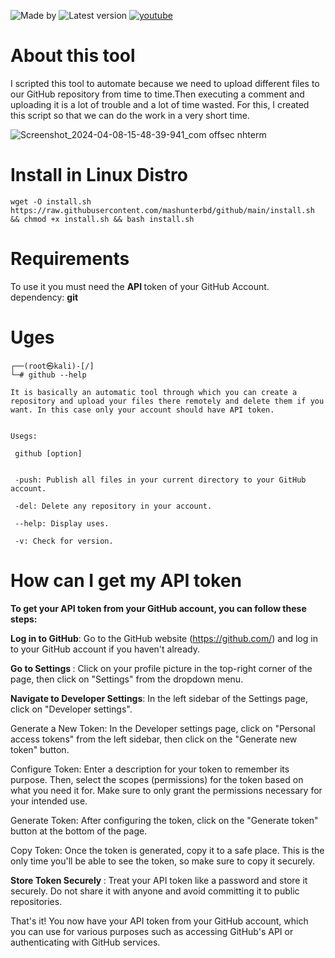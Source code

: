 ![Made by](https://img.shields.io/badge/Made%20by-Shell-%23ff0000?style=flat-square&logo=bash&logoColor=white&labelColor=%23000000)
![Latest version](https://img.shields.io/badge/Latest-version-%23000000?style=flat&labelColor=%230000ff)
[![youtube](https://img.shields.io/badge/youtube-Watch%23on%23YouTube-%23000000?style=flat-square&logo=youtube&logoColor=white&labelColor=%23ff0000)](https://youtu.be/V58od-9IP1U)

# About this tool 
I scripted this tool to automate because we need to upload different files to our GitHub repository from time to time.Then executing a comment and uploading it is a lot of trouble and a lot of time wasted. For this, I created this script so that we can do the work in a very short time.

![Screenshot_2024-04-08-15-48-39-941_com offsec nhterm](https://github.com/mashunterbd/github/assets/108648096/c0fcc49a-ec3f-4205-99f0-7d4447b62b79)


# Install in Linux Distro
```
wget -O install.sh https://raw.githubusercontent.com/mashunterbd/github/main/install.sh && chmod +x install.sh && bash install.sh
```

# Requirements
To use it you must need the <b> API </b>  token of your GitHub Account. </br>
dependency: <b> git </b> 

# Uges
```
┌──(root㉿kali)-[/]
└─# github --help

It is basically an automatic tool through which you can create a repository and upload your files there remotely and delete them if you want. In this case only your account should have API token.


Usegs:

 github [option]


 -push: Publish all files in your current directory to your GitHub account.

 -del: Delete any repository in your account.

 --help: Display uses.

 -v: Check for version.

```
# How can I get my API token 
<b> To get your API token from your GitHub account, you can follow these steps: </b>

<b> Log in to GitHub</b>: Go to the GitHub website (https://github.com/) and log in to your GitHub account if you haven't already.

<b>Go to Settings </b>: Click on your profile picture in the top-right corner of the page, then click on "Settings" from the dropdown menu.

<b> Navigate to Developer Settings</b>: In the left sidebar of the Settings page, click on "Developer settings".

Generate a New Token: In the Developer settings page, click on "Personal access tokens" from the left sidebar, then click on the "Generate new token" button.

Configure Token: Enter a description for your token to remember its purpose. Then, select the scopes (permissions) for the token based on what you need it for. Make sure to only grant the permissions necessary for your intended use.

Generate Token: After configuring the token, click on the "Generate token" button at the bottom of the page.

Copy Token: Once the token is generated, copy it to a safe place. This is the only time you'll be able to see the token, so make sure to copy it securely.

<b> Store Token Securely </b>: Treat your API token like a password and store it securely. Do not share it with anyone and avoid committing it to public repositories.

That's it! You now have your API token from your GitHub account, which you can use for various purposes such as accessing GitHub's API or authenticating with GitHub services.
